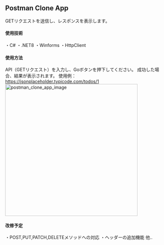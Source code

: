 ## Postman Clone App
GETリクエストを送信し、レスポンスを表示します。

#### 使用技術
・C#
・.NET8
・Winforms
・HttpClient

#### 使用方法
API（GETリクエスト）を入力し、Goボタンを押下してください。
成功した場合、結果が表示されます。
使用例：https://jsonplaceholder.typicode.com/todos/1
<img width="423" alt="postman_clone_app_image" src="https://github.com/ak358/PostmanCloneApp/assets/129563707/0e9a4ad9-9869-4129-8763-f9b74b37f7e2">

#### 改修予定
・POST,PUT,PATCH,DELETEメソッドへの対応
・ヘッダーの追加機能
他..
